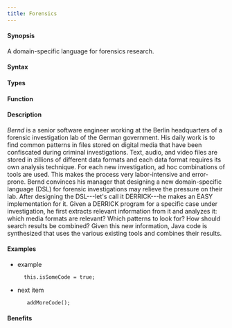 ```yaml
---
title: Forensics
---
```


#### Synopsis

A domain-specific language for forensics research.

#### Syntax

#### Types

#### Function

#### Description

_Bernd_ is a senior software engineer working at the Berlin headquarters of a forensic investigation lab of the German government. His daily work is to find common patterns in files stored on digital media that have been confiscated during criminal investigations. Text, audio, and video files are stored in zillions of different data formats and each data format requires its own analysis technique. For each new investigation, ad hoc combinations of tools are used. This makes the process very labor-intensive and error-prone. Bernd convinces his manager that designing a new domain-specific language (DSL) for forensic investigations may relieve the pressure on their lab. After designing the DSL---let's call it DERRICK---he makes an EASY implementation for it. Given a DERRICK program for a specific case under investigation, he first extracts relevant information from it and analyzes it: which media formats are relevant? Which patterns to look for? How should search results be combined? Given this new information, Java code is synthesized that uses the various existing tools and combines their results.

#### Examples

* example

        this.isSomeCode = true;

* next item
  
     ```rascal
        addMoreCode();
     ```
        
#### Benefits


